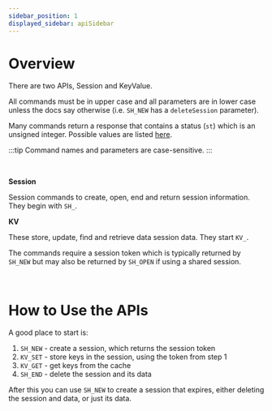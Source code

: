 ```yaml
---
sidebar_position: 1
displayed_sidebar: apiSidebar
---
```


# Overview

There are two APIs, Session and KeyValue.

All commands must be in upper case and all parameters are in lower case unless the docs say otherwise (i.e. `SH_NEW` has a `deleteSession` parameter).

Many commands return a response that contains a status (`st`) which is an unsigned integer. Possible values are listed [here](./Statuses).

:::tip
Command names and parameters are case-sensitive.
:::

<br/>

**Session**

Session commands to create, open, end and return session information. They begin with `SH_`.


**KV**

These store, update, find and retrieve data session data. They start `KV_`.

The commands require a session token which is typically returned by `SH_NEW` but may also be returned by `SH_OPEN` if using a shared session.

<br/>

# How to Use the APIs
A good place to start is:

1. `SH_NEW` - create a session, which returns the session token
2. `KV_SET` - store keys in the session, using the token from step 1
3. `KV_GET` - get keys from the cache
4. `SH_END` - delete the session and its data

After this you can use `SH_NEW` to create a session that expires, either deleting the session and data, or just its data.